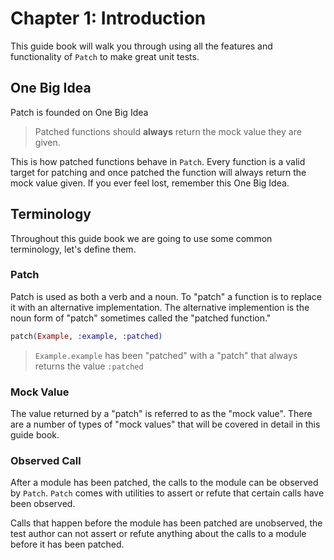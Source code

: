 # Chapter 1: Introduction

This guide book will walk you through using all the features and functionality of `Patch` to make great unit tests.

## One Big Idea

Patch is founded on One Big Idea

> Patched functions should **always** return the mock value they are given.

This is how patched functions behave in `Patch`.  Every function is a valid target for patching and once patched the function will always return the mock value given.  If you ever feel lost, remember this One Big Idea.

## Terminology

Throughout this guide book we are going to use some common terminology, let's define them.

### Patch

Patch is used as both a verb and a noun.  To "patch" a function is to replace it with an alternative implementation.  The alternative implemention is the noun form of "patch" sometimes called the "patched function."  

```elixir
patch(Example, :example, :patched)
```

> `Example.example` has been "patched" with a "patch" that always returns the value `:patched`

### Mock Value

The value returned by a "patch" is referred to as the "mock value".  There are a number of types of "mock values" that will be covered in detail in this guide book.

### Observed Call

After a module has been patched, the calls to the module can be observed by `Patch`.  `Patch` comes with utilities to assert or refute that certain calls have been observed.

Calls that happen before the module has been patched are unobserved, the test author can not assert or refute anything about the calls to a module before it has been patched.
